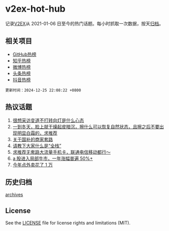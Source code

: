 # v2ex-hot-hub

 记录[V2EX](https://www.v2ex.com/)从 2021-01-06 日至今的热门话题。每小时抓取一次数据，按天[归档](archives)。
 
 ## 相关项目

- [GitHub热榜](https://github.com/lonnyzhang423/github-hot-hub)
- [知乎热榜](https://github.com/lonnyzhang423/zhihu-hot-hub)
- [微博热榜](https://github.com/lonnyzhang423/weibo-hot-hub)
- [头条热榜](https://github.com/lonnyzhang423/toutiao-hot-hub)
- [抖音热榜](https://github.com/lonnyzhang423/douyin-hot-hub)


 `更新时间：2024-12-25 22:08:22 +0800`

## 热议话题

1. [很想采访变道不打转向灯是什么心态](https://www.v2ex.com/t/1100147)
1. [一到冬天，脸上就干燥起皮暗沉，擦什么可以恢复自然状态，且擦之后不要出现明显白霜的，求推荐](https://www.v2ex.com/t/1100062)
1. [关于国补的商家套路](https://www.v2ex.com/t/1100063)
1. [请教下大家什么是“全栈”](https://www.v2ex.com/t/1100069)
1. [求推荐无套路大流量手机卡，联通电信移动都行～](https://www.v2ex.com/t/1100054)
1. [a 股进入局部牛市，一年涨幅普遍 50%+](https://www.v2ex.com/t/1100091)
1. [今年点外卖花了 1 万](https://www.v2ex.com/t/1100119)

## 历史归档

[archives](archives)

## License

See the [LICENSE](LICENSE) file for license rights and limitations (MIT).
